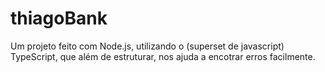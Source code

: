 # thiagoBank

Um projeto feito com Node.js, utilizando o (superset de javascript) TypeScript, que além de estruturar, nos ajuda a encotrar erros facilmente.
